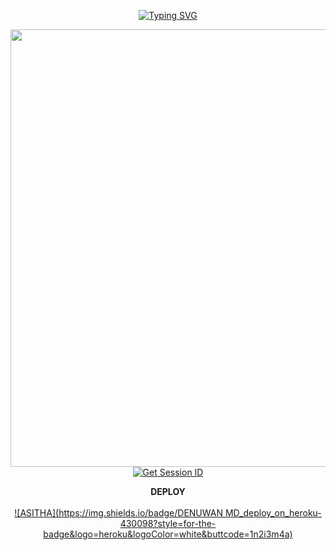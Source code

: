 <div align="center">

[![Typing SVG](https://readme-typing-svg.herokuapp.com?font=Rockstar-ExtraBold&color=F01&lines=DENUWAN+MD+WHATSAPP+BOT)](https://git.io/typing-svg)


<p align="center">
<a href="https://github.com/Denuwan-md/Denuwan-md">
    <img src=https://i.ibb.co/k1RH9bH/1086.jpg"  width="700px                     
# Denuwan-md-v1


   
   
   
   
   
   



















<hr>
<b>GET SESSION ID VIA PAIR CODE 01</b>

<a href='https://denuwan-md-new-303b58b8a1e6.herokuapp.com/' target="_blank"><img alt='Get Session ID' src='https://img.shields.io/badge/Click here to get your session id-blue?style=for-the-badge&logo=opencv&logoColor=white'/></a>









<b>DEPLOY</b>
</br>
</br>
 [![ASITHA](https://img.shields.io/badge/DENUWAN MD_deploy_on_heroku-430098?style=for-the-badge&logo=heroku&logoColor=white&buttcode=1n2i3m4a)](https://dashboard.heroku.com/new?button-url=https%3A%2F%2Fgithub.com%2FDenuwan-md%2FDenuwan-md-v1%2Ftree%2Fmain%3Ftab%3Dreadme-ov-file&template=https%3A%2F%2Fgithub.com%2FDenuwan-md%2FDenuwan-md-v1%2Ftree%2Fmain%3Ftab%3Dreadme-ov-file)

